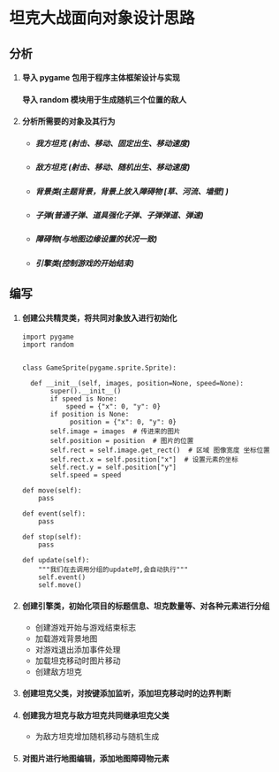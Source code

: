 # 坦克大战面向对象设计思路

## 分析

1. #### 导入 pygame 包用于程序主体框架设计与实现
   #### 导入 random 模块用于生成随机三个位置的敌人

2. #### 分析所需要的对象及其行为

    + ##### 我方坦克 (射击、移动、固定出生、移动速度)
    + ##### 敌方坦克 (射击、移动、随机出生、移动速度)
    + ##### 背景类(主题背景，背景上放入障碍物 [草、河流、墙壁] )
    + ##### 子弹(普通子弹、道具强化子弹、子弹弹道、弹速)
    + ##### 障碍物(与地图边缘设置的状况一致)
    + ##### 引擎类(控制游戏的开始结束)
    
## 编写

1. #### 创建公共精灵类，将共同对象放入进行初始化 
    ```
   import pygame
   import random
   
   
   class GameSprite(pygame.sprite.Sprite):
       
      def __init__(self, images, position=None, speed=None):
           super().__init__()
           if speed is None:
               speed = {"x": 0, "y": 0}
           if position is None:
			    position = {"x": 0, "y": 0}
           self.image = images  # 传进来的图片
           self.position = position  # 图片的位置
           self.rect = self.image.get_rect()  # 区域 图像宽度 坐标位置
           self.rect.x = self.position["x"]  # 设置元素的坐标
           self.rect.y = self.position["y"]
           self.speed = speed

	def move(self):
		pass

	def event(self):
		pass

	def stop(self):
		pass

	def update(self):
		"""我们在去调用分组的update时,会自动执行"""
		self.event()
		self.move()
    ```
   
2. #### 创建引擎类，初始化项目的标题信息、坦克数量等、对各种元素进行分组
    + 创建游戏开始与游戏结束标志
    + 加载游戏背景地图
    + 对游戏退出添加事件处理
    + 加载坦克移动时图片移动
    + 创建敌方坦克
   
3. #### 创建坦克父类，对按键添加监听，添加坦克移动时的边界判断

4. #### 创建我方坦克与敌方坦克共同继承坦克父类
    + 为敌方坦克增加随机移动与随机生成
    
5. #### 对图片进行地图编辑，添加地图障碍物元素